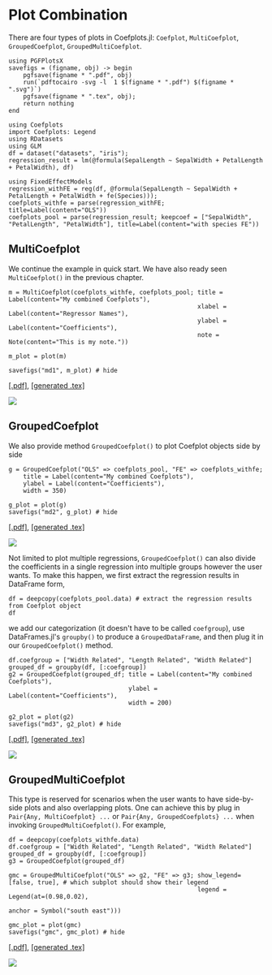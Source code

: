 # Plot Combination
There are four types of plots in Coefplots.jl: `Coefplot`, `MultiCoefplot`, `GroupedCoefplot`, `GroupedMultiCoefplot`. 

```@setup pgf
using PGFPlotsX
savefigs = (figname, obj) -> begin
    pgfsave(figname * ".pdf", obj)
    run(`pdftocairo -svg -l  1 $(figname * ".pdf") $(figname * ".svg")`)
    pgfsave(figname * ".tex", obj);
    return nothing
end

using Coefplots
import Coefplots: Legend
using RDatasets
using GLM
df = dataset("datasets", "iris");
regression_result = lm(@formula(SepalLength ~ SepalWidth + PetalLength + PetalWidth), df)

using FixedEffectModels
regression_withFE = reg(df, @formula(SepalLength ~ SepalWidth + PetalLength + PetalWidth + fe(Species)));
coefplots_withfe = parse(regression_withFE; title=Label(content="OLS"))
coefplots_pool = parse(regression_result; keepcoef = ["SepalWidth", "PetalLength", "PetalWidth"], title=Label(content="with species FE"))
```

## MultiCoefplot

We continue the example in quick start. We have also ready seen `MultiCoefplot()` in the previous chapter.

```@example pgf
m = MultiCoefplot(coefplots_withfe, coefplots_pool; title = Label(content="My combined Coefplots"),
                                                    xlabel = Label(content="Regressor Names"),
                                                    ylabel = Label(content="Coefficients"),
                                                    note = Note(content="This is my note."))

m_plot = plot(m)

savefigs("md1", m_plot) # hide
```
[\[.pdf\]](md1.pdf), [\[generated .tex\]](md1.tex)

![](md1.svg)

## GroupedCoefplot

We also provide method `GroupedCoefplot()` to plot Coefplot objects side by side

```@example pgf
g = GroupedCoefplot("OLS" => coefplots_pool, "FE" => coefplots_withfe; 
    title = Label(content="My combined Coefplots"),
    ylabel = Label(content="Coefficients"),
    width = 350)

g_plot = plot(g)
savefigs("md2", g_plot) # hide
```
[\[.pdf\]](md2.pdf), [\[generated .tex\]](md2.tex)

![](md2.svg)

Not limited to plot multiple regressions, `GroupedCoefplot()` can also divide the coefficients in a single regression into multiple groups however the user wants. To make this happen, we first extract the regression results in DataFrame form,

```@example pgf
df = deepcopy(coefplots_pool.data) # extract the regression results from Coefplot object
df
```

we add our categorization (it doesn't have to be called `coefgroup`), use DataFrames.jl's `groupby()` to produce a `GroupedDataFrame`, and then plug it in our `GroupedCoefplot()` method.

```@example pgf
df.coefgroup = ["Width Related", "Length Related", "Width Related"]
grouped_df = groupby(df, [:coefgroup])
g2 = GroupedCoefplot(grouped_df; title = Label(content="My combined Coefplots"),
                                 ylabel = Label(content="Coefficients"),
                                 width = 200)

g2_plot = plot(g2)
savefigs("md3", g2_plot) # hide
```
[\[.pdf\]](md3.pdf), [\[generated .tex\]](md3.tex)

![](md3.svg)

## GroupedMultiCoefplot

This type is reserved for scenarios when the user wants to have side-by-side plots and also overlapping plots. One can achieve this by plug in `Pair{Any, MultiCoefplot} ...` or `Pair{Any, GroupedCoefplots} ...` when invoking `GroupedMultiCoefplot()`. For example,

```@example pgf
df = deepcopy(coefplots_withfe.data)
df.coefgroup = ["Width Related", "Length Related", "Width Related"]
grouped_df = groupby(df, [:coefgroup])
g3 = GroupedCoefplot(grouped_df)

gmc = GroupedMultiCoefplot("OLS" => g2, "FE" => g3; show_legend=[false, true], # which subplot should show their legend
                                                    legend = Legend(at=(0.98,0.02), 
                                                                    anchor = Symbol("south east")))

gmc_plot = plot(gmc)
savefigs("gmc", gmc_plot) # hide
```
[\[.pdf\]](gmc.pdf), [\[generated .tex\]](gmc.tex)

![](gmc.svg)